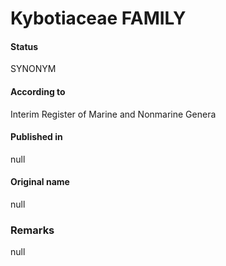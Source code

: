 Kybotiaceae FAMILY
=======

#### Status
SYNONYM

#### According to
Interim Register of Marine and Nonmarine Genera

#### Published in
null

#### Original name
null

### Remarks
null
